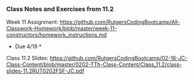 ### Class Notes and Exercises from 11.2

Week 11 Assignment:
https://github.com/RutgersCodingBootcamp/All-Classwork-Homework/blob/master/week-11-constructors/homework_instructions.md
* Due 4/19 *


Class 11.2 Slides:
https://github.com/RutgersCodingBootcamp/02-16-JC-Class-Content/blob/master/0202-TTh-Class-Content/Class_11.2/class-slides-11.2RUT0202FSF-JC.pdf

